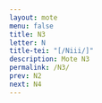 ```yaml
---
layout: mote
menu: false
title: N3
letter: N
title-tei: "[/Niii/]"
description: Mote N3
permalink: /N3/
prev: N2
next: N4
---
```

